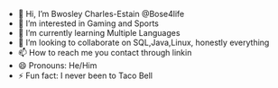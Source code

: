 - 👋 Hi, I’m Bwosley Charles-Estain @Bose4life 
- 👀 I’m interested in Gaming and Sports
- 🌱 I’m currently learning Multiple Languages
- 💞️ I’m looking to collaborate on SQL,Java,Linux, honestly everything
- 📫 How to reach me you contact through linkin
- 😄 Pronouns: He/Him
- ⚡ Fun fact: I never been to Taco Bell

<!---
Bose4life/Bose4life is a ✨ special ✨ repository because its `README.md` (this file) appears on your GitHub profile.
You can click the Preview link to take a look at your changes.
--->
